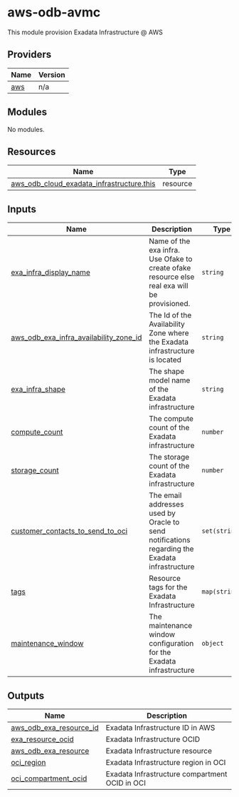 # aws-odb-avmc
This module provision Exadata Infrastructure @ AWS

<!-- BEGIN_TF_DOCS -->
## Providers

| Name                                              | Version |
|---------------------------------------------------|---------|
| <a name="provider_aws"></a> [aws](#provider\_aws) | n/a     |

## Modules

No modules.

## Resources

| Name                                                                                                                                                          | Type     |
|---------------------------------------------------------------------------------------------------------------------------------------------------------------|----------|
| [aws_odb_cloud_exadata_infrastructure.this](https://registry.terraform.io/providers/hashicorp/aws/latest/docs/resources/aws_odb_cloud_exadata_infrastructure) | resource |

## Inputs

| Name                                                                                                                                                             | Description                                                                                   | Type          | Default | Required |
|------------------------------------------------------------------------------------------------------------------------------------------------------------------|-----------------------------------------------------------------------------------------------|---------------|---------|:--------:|
| <a name="input_exa_infra_display_name"></a> [exa\_infra\_display\_name](#input\_exa\_infra\_display\_name)                                                       | Name of the exa infra. Use Ofake to create ofake resource else real exa will be provisioned.  | `string`      | n/a     |   yes    |
| <a name="input_aws_odb_exa_infra_availability_zone_id"></a> [aws\_odb\_exa\_infra\_availability\_zone\_id](#input\_aws\_odb\_exa\_infra\_availability\_zone\_id) | The Id of the Availability Zone where the Exadata infrastructure is located                   | `string`      | n/a     |   yes    |
| <a name="input_exa_infra_shape"></a> [exa\_infra\_shape](#input\_exa\_infra\_shape)                                                                              | The shape model name of the Exadata infrastructure                                            | `string`      | n/a     |   yes    |
| <a name="input_compute_count"></a> [compute\_count](#input\_compute\_count)                                                                                      | The compute count of the Exadata infrastructure                                               | `number`      | `null`  |    no    |
| <a name="input_storage_count"></a> [storage\_count](#input\_storage\_count)                                                                                      | The storage count of the Exadata infrastructure                                               | `number`      | `null`  |    no    |
| <a name="input_customer_contacts_to_send_to_oci"></a> [customer\_contacts\_to\_send\_to\_oci](#input\_customer\_contacts\_to\_send\_to\_oci)                     | The email addresses used by Oracle to send notifications regarding the Exadata infrastructure | `set(string)` | `null`  |    no    |
| <a name="input_tags"></a> [tags](#input\_tags)                                                                                                                   | Resource tags for the Exadata Infrastructure                                                  | `map(string)` | `null`  |    no    |
| <a name="input_maintenance_window"></a> [maintenance\_window](#input\_maintenance\_window)                                                                       | The maintenance window configuration for the Exadata infrastructure                           | `object`      | n/a     |   yes    |

## Outputs

| Name                                                                                                              | Description                                    |
|-------------------------------------------------------------------------------------------------------------------|------------------------------------------------|
| <a name="output_aws_odb_exa_resource_id"></a> [aws\_odb\_exa\_resource\_id](#output\_aws\_odb\_exa\_resource\_id) | Exadata Infrastructure ID in AWS               |
| <a name="output_exa_resource_ocid"></a> [exa\_resource\_ocid](#output\_exa\_resource\_ocid)                       | Exadata Infrastructure OCID                    |
| <a name="output_aws_odb_exa_resource"></a> [aws\_odb\_exa\_resource](#output\_aws\_odb\_exa\_resource)            | Exadata Infrastructure resource                |
| <a name="output_oci_region"></a> [oci\_region](#output\_oci\_region)                                              | Exadata Infrastructure region in OCI           |
| <a name="output_oci_compartment_ocid"></a> [oci\_compartment\_ocid](#output\_oci\_compartment\_ocid)              | Exadata Infrastructure compartment OCID in OCI |
<!-- END_TF_DOCS -->